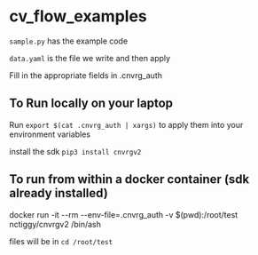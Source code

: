 # cv_flow_examples

`sample.py` has the example code

`data.yaml` is the file we write and then apply

Fill in the appropriate fields in .cnvrg_auth

## To Run locally on your laptop
Run `export $(cat .cnvrg_auth | xargs)` to apply them into your environment variables

install the sdk `pip3 install cnvrgv2`

## To run from within a docker container (sdk already installed)
docker run -it --rm --env-file=.cnvrg_auth -v $(pwd):/root/test nctiggy/cnvrgv2 /bin/ash

files will be in `cd /root/test`
